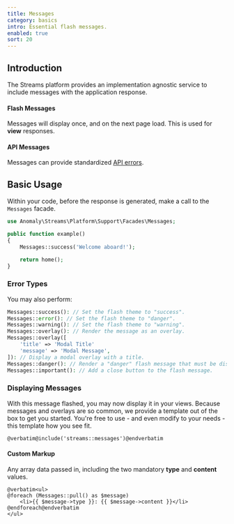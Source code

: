```yaml
---
title: Messages
category: basics
intro: Essential flash messages.
enabled: true
sort: 20
---
```


## Introduction

The Streams platform provides an implementation agnostic service to include messages with the application response.

#### Flash Messages

Messages will display once, and on the next page load. This is used for **view** responses.

#### API Messages

Messages can provide standardized [API errors](/docs/api/errors).

## Basic Usage

Within your code, before the response is generated, make a call to the `Messages` facade.

```php
use Anomaly\Streams\Platform\Support\Facades\Messages;

public function example()
{
    Messages::success('Welcome aboard!');

    return home();
}
```

### Error Types

You may also perform:

```php
Messages::success(): // Set the flash theme to "success".
Messages::error(): // Set the flash theme to "danger".
Messages::warning(): // Set the flash theme to "warning".
Messages::overlay(): // Render the message as an overlay.
Messages::overlay([
    'title' => 'Modal Title'
    'message' => 'Modal Message',
]): // Display a modal overlay with a title.
Messages::danger(): // Render a "danger" flash message that must be dismissed.
Messages::important(): // Add a close button to the flash message.
```

### Displaying Messages

With this message flashed, you may now display it in your views. Because messages and overlays are so common, we provide a template out of the box to get you started. You're free to use - and even modify to your needs - this template how you see fit.

```blade
@verbatim@include('streams::messages')@endverbatim
```

#### Custom Markup

Any array data passed in, including the two mandatory **type** and **content** values.

```blade
@verbatim<ul>
@foreach (Messages::pull() as $message)
    <li>{{ $message->type }}: {{ $message->content }}</li>
@endforeach@endverbatim
</ul>
```
